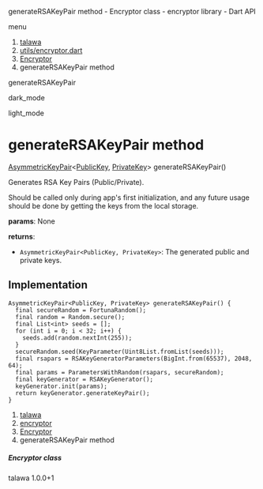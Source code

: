 




generateRSAKeyPair method - Encryptor class - encryptor library - Dart API







menu

1. [talawa](../../index.html)
2. [utils/encryptor.dart](../../utils_encryptor/utils_encryptor-library.html)
3. [Encryptor](../../utils_encryptor/Encryptor-class.html)
4. generateRSAKeyPair method

generateRSAKeyPair


dark\_mode

light\_mode




# generateRSAKeyPair method


[AsymmetricKeyPair](https://pub.dev/documentation/pointycastle/3.9.1/pointycastle/AsymmetricKeyPair-class.html)<[PublicKey](https://pub.dev/documentation/pointycastle/3.9.1/pointycastle/PublicKey-class.html), [PrivateKey](https://pub.dev/documentation/pointycastle/3.9.1/pointycastle/PrivateKey-class.html)>
generateRSAKeyPair()

Generates RSA Key Pairs (Public/Private).

Should be called only during app's first initialization,
and any future usage should be done by getting the keys
from the local storage.

**params**:
None

**returns**:

* `AsymmetricKeyPair<PublicKey, PrivateKey>`: The generated
  public and private keys.

## Implementation

```
AsymmetricKeyPair<PublicKey, PrivateKey> generateRSAKeyPair() {
  final secureRandom = FortunaRandom();
  final random = Random.secure();
  final List<int> seeds = [];
  for (int i = 0; i < 32; i++) {
    seeds.add(random.nextInt(255));
  }
  secureRandom.seed(KeyParameter(Uint8List.fromList(seeds)));
  final rsapars = RSAKeyGeneratorParameters(BigInt.from(65537), 2048, 64);
  final params = ParametersWithRandom(rsapars, secureRandom);
  final keyGenerator = RSAKeyGenerator();
  keyGenerator.init(params);
  return keyGenerator.generateKeyPair();
}
```

 


1. [talawa](../../index.html)
2. [encryptor](../../utils_encryptor/utils_encryptor-library.html)
3. [Encryptor](../../utils_encryptor/Encryptor-class.html)
4. generateRSAKeyPair method

##### Encryptor class





talawa
1.0.0+1






